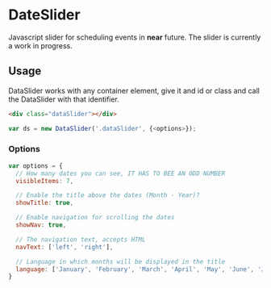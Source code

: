 # DateSlider
Javascript slider for scheduling events in **near** future. The slider is currently a work in progress.

## Usage

DataSlider works with any container element, give it and id or class and call the DataSlider with that identifier.

```html
<div class="dataSlider"></div>
```

```javascript
var ds = new DataSlider('.dataSlider', {<options>});
```

### Options

```javascript
var options = {
  // How many dates you can see, IT HAS TO BEE AN ODD NUMBER
  visibleItems: 7,

  // Enable the title above the dates (Month - Year)?
  showTitle: true,

  // Enable navigation for scrolling the dates
  showNav: true,

  // The navigation text, accepts HTML
  navText: ['left', 'right'],

  // Language in which months will be displayed in the title
  language: ['January', 'February', 'March', 'April', 'May', 'June', 'July', 'August', 'September', 'October', 'November', 'December']
}

```
